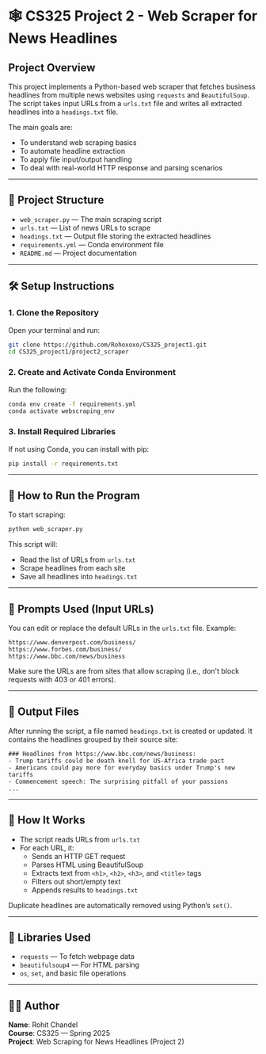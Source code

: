 # 🕸️ CS325 Project 2 - Web Scraper for News Headlines

## Project Overview

This project implements a Python-based web scraper that fetches business headlines from multiple news websites using `requests` and `BeautifulSoup`. The script takes input URLs from a `urls.txt` file and writes all extracted headlines into a `headings.txt` file.

The main goals are:

- To understand web scraping basics
- To automate headline extraction
- To apply file input/output handling
- To deal with real-world HTTP response and parsing scenarios

---

## 📁 Project Structure

- `web_scraper.py` — The main scraping script
- `urls.txt` — List of news URLs to scrape
- `headings.txt` — Output file storing the extracted headlines
- `requirements.yml` — Conda environment file
- `README.md` — Project documentation

---

## 🛠️ Setup Instructions

### 1. Clone the Repository

Open your terminal and run:

```bash
git clone https://github.com/Rohoxoxo/CS325_project1.git
cd CS325_project1/project2_scraper
```

### 2. Create and Activate Conda Environment

Run the following:

```bash
conda env create -f requirements.yml
conda activate webscraping_env
```

### 3. Install Required Libraries

If not using Conda, you can install with pip:

```bash
pip install -r requirements.txt
```

---

## 🚀 How to Run the Program

To start scraping:

```bash
python web_scraper.py
```

This script will:

- Read the list of URLs from `urls.txt`
- Scrape headlines from each site
- Save all headlines into `headings.txt`

---

## 📝 Prompts Used (Input URLs)

You can edit or replace the default URLs in the `urls.txt` file. Example:

```
https://www.denverpost.com/business/
https://www.forbes.com/business/
https://www.bbc.com/news/business
```

Make sure the URLs are from sites that allow scraping (i.e., don't block requests with 403 or 401 errors).

---

## 📄 Output Files

After running the script, a file named `headings.txt` is created or updated. It contains the headlines grouped by their source site:

```
### Headlines from https://www.bbc.com/news/business:
- Trump tariffs could be death knell for US-Africa trade pact
- Americans could pay more for everyday basics under Trump's new tariffs
- Commencement speech: The surprising pitfall of your passions
...
```

---

## 🧠 How It Works

- The script reads URLs from `urls.txt`
- For each URL, it:
  - Sends an HTTP GET request
  - Parses HTML using BeautifulSoup
  - Extracts text from `<h1>`, `<h2>`, `<h3>`, and `<title>` tags
  - Filters out short/empty text
  - Appends results to `headings.txt`

Duplicate headlines are automatically removed using Python’s `set()`.

---

## 🧪 Libraries Used

- `requests` — To fetch webpage data
- `beautifulsoup4` — For HTML parsing
- `os`, `set`, and basic file operations

---

## 👨‍💻 Author

**Name**: Rohit Chandel  
**Course**: CS325 — Spring 2025  
**Project**: Web Scraping for News Headlines (Project 2)

